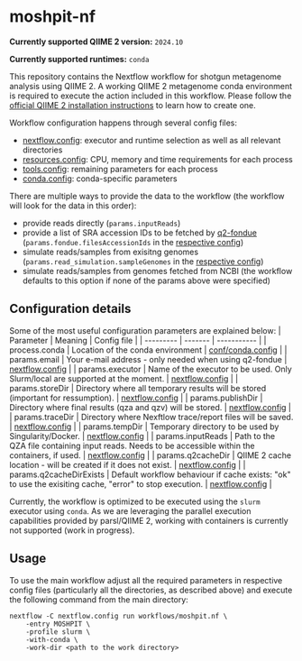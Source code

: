 # moshpit-nf

**Currently supported QIIME 2 version:** `2024.10`

**Currently supported runtimes:** `conda`

This repository contains the Nextflow workflow for shotgun metagenome analysis using QIIME 2. A working QIIME 2 metagenome conda environment 
is required to execute the action included in this workflow. Please follow the [official QIIME 2 installation instructions](https://docs.qiime2.org/2024.10/install/native/#qiime-2-metagenome-distribution) to learn how to create one.

Workflow configuration happens through several config files:
- [nextflow.config](nextflow.config): executor and runtime selection as well as all relevant directories
- [resources.config](conf/resources.config): CPU, memory and time requirements for each process
- [tools.config](conf/tools.config): remaining parameters for each process
- [conda.config](conf/conda.config): conda-specific parameters 

There are multiple ways to provide the data to the workflow (the workflow will look for the data in this order):
- provide reads directly (`params.inputReads`)
- provide a list of SRA accession IDs to be fetched by [q2-fondue](https://github.com/bokulich-lab/q2-fondue) (`params.fondue.filesAccessionIds` in the [respective config](conf/tools.config))
- simulate reads/samples from exisitng genomes (`params.read_simulation.sampleGenomes` in the [respective config](conf/tools.config))
- simulate reads/samples from genomes fetched from NCBI (the workflow defaults to this option if none of the params above were specified)

## Configuration details
Some of the most useful configuration parameters are explained below:
| Parameter | Meaning | Config file |
| --------- | ------- | ----------- |
| process.conda | Location of the conda environment | [conf/conda.config](conf/conda.config) |
| params.email | Your e-mail address - only needed when using q2-fondue | [nextflow.config](nextflow.config) |
| params.executor | Name of the executor to be used. Only Slurm/local are supported at the moment. | [nextflow.config](nextflow.config) |
| params.storeDir | Directory where all temporary results will be stored (important for ressumption). | [nextflow.config](nextflow.config) |
| params.publishDir | Directory where final results (qza and qzv) will be stored. | [nextflow.config](nextflow.config) |
| params.traceDir | Directory where Nexftlow trace/report files will be saved. | [nextflow.config](nextflow.config) |
| params.tempDir | Temporary directory to be used by Singularity/Docker. | [nextflow.config](nextflow.config) |
| params.inputReads | Path to the QZA file containing input reads. Needs to be accessible within the containers, if used. | [nextflow.config](nextflow.config) |
| params.q2cacheDir | QIIME 2 cache location - will be created if it does not exist. | [nextflow.config](nextflow.config) |
| params.q2cacheDirExists | Default workflow behaviour if cache exists: "ok" to use the exisiting cache, "error" to stop execution. | [nextflow.config](nextflow.config) |


Currently, the workflow is optimized to be executed using the `slurm` executor using `conda`. As we are leveraging the parallel execution capabilities provided by parsl/QIIME 2, working with containers is currently not supported (work in progress).

## Usage
To use the main workflow adjust all the required parameters in respective config files (particularly all the directories, as described above) and execute the following command from the main directory:
```shell
nextflow -C nextflow.config run workflows/moshpit.nf \
    -entry MOSHPIT \
    -profile slurm \
    -with-conda \
    -work-dir <path to the work directory>
```

